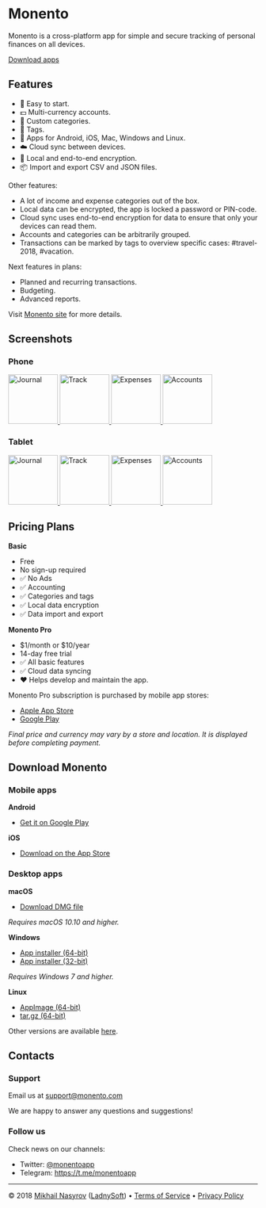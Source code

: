 # Monento

Monento is a cross-platform app for simple and secure tracking of personal finances on all devices.

[Download apps](#download)


## Features

- 🚀 Easy to start.
- 💵 Multi-currency accounts.
- 🛒 Custom categories.
- 🔖 Tags.
- 📱 Apps for Android, iOS, Mac, Windows and Linux.
- ☁️ Cloud sync between devices.
- 🔐 Local and end-to-end encryption.
- 📦 Import and export CSV and JSON files.

Other features:
- A lot of income and expense categories out of the box.
- Local data can be encrypted, the app is locked a password or PIN-code.
- Cloud sync uses end-to-end encryption for data to ensure that only your devices can read them.
- Accounts and categories can be arbitrarily grouped.
- Transactions can be marked by tags to overview specific cases: #travel-2018, #vacation.

Next features in plans:
- Planned and recurring transactions.
- Budgeting.
- Advanced reports.

Visit [Monento site][monento-site] for more details.


## Screenshots

### Phone

<a href="https://monento.com/images/gallery/phone-en-1.png">
 <img alt="Journal" src="https://monento.com/images/gallery/phone-en-1-sm.png"  width="100"/>
</a>
<a href="https://monento.com/images/gallery/phone-en-2.png">
 <img alt="Track" src="https://monento.com/images/gallery/phone-en-2-sm.png"  width="100"/>
</a>
<a href="https://monento.com/images/gallery/phone-en-3.png">
 <img alt="Expenses" src="https://monento.com/images/gallery/phone-en-3-sm.png"  width="100"/>
</a>
<a href="https://monento.com/images/gallery/phone-en-4.png">
 <img alt="Accounts" src="https://monento.com/images/gallery/phone-en-4-sm.png"  width="100"/>
</a>


### Tablet

<a href="https://monento.com/images/gallery/tablet-en-1.png">
 <img alt="Journal" src="https://monento.com/images/gallery/tablet-en-1-sm.png"  width="100"/>
</a>
<a href="https://monento.com/images/gallery/tablet-en-2.png">
 <img alt="Track" src="https://monento.com/images/gallery/tablet-en-2-sm.png"  width="100"/>
</a>
<a href="https://monento.com/images/gallery/tablet-en-3.png">
 <img alt="Expenses" src="https://monento.com/images/gallery/tablet-en-3-sm.png"  width="100"/>
</a>
<a href="https://monento.com/images/gallery/tablet-en-4.png">
 <img alt="Accounts" src="https://monento.com/images/gallery/tablet-en-4-sm.png"  width="100"/>
</a>


## Pricing Plans

**Basic**
- Free
- No sign-up required
- ✅ No Ads
- ✅ Accounting
- ✅ Categories and tags
- ✅ Local data encryption
- ✅ Data import and export

**Monento Pro**
- $1/month or $10/year
- 14-day free trial
- ✅ All basic features
- ✅ Cloud data syncing
- ❤️ Helps develop and maintain the app.

Monento Pro subscription is purchased by mobile app stores: 
- [Apple App Store][apple-app-store]
- [Google Play][google-play-store]

_Final price and currency may vary by a store and location. It is displayed before completing payment._


## Download Monento <a name="download"></a>

### Mobile apps

**Android**
- [Get it on Google Play][google-play-store]

**iOS**
- [Download on the App Store][apple-app-store]


### Desktop apps

**macOS**

- [Download DMG file][download-mac-dmg]

_Requires macOS 10.10 and higher._ 


**Windows**

- [App installer (64-bit)][download-win-x64]
- [App installer (32-bit)][download-win-ia32]

_Requires Windows 7 and higher._


**Linux**

- [AppImage (64-bit)][download-linux-appimage]
- [tar.gz (64-bit)][download-linux-targz]
  
Other versions are available [here][latest-release].


## Contacts

### Support

Email us at [support@monento.com](mailto:support@monento.com)

We are happy to answer any questions and suggestions!


### Follow us

Check news on our channels:
- Twitter: [@monentoapp](https://twitter.com/monentoapp)
- Telegram: https://t.me/monentoapp
 


---
© 2018 [Mikhail Nasyrov](https://mnasyrov.com) ([LadnySoft](https://ladnysoft.com)) • 
[Terms of Service](https://monento.com/terms) • 
[Privacy Policy](https://monento.com/privacy)



[monento-site]: https://monento.com
[apple-app-store]: https://itunes.apple.com/app/id1358591666
[google-play-store]: https://play.google.com/store/apps/details?id=com.monento.app
[latest-release]: https://github.com/ladnysoft/monento/releases/latest
[download-mac-dmg]: https://github.com/ladnysoft/monento/releases/download/v1.2.4/Monento-1.2.4-mac.dmg
[download-win-x64]: https://github.com/ladnysoft/monento/releases/download/v1.2.4/Monento-1.2.4-win-x64.exe
[download-win-ia32]: https://github.com/ladnysoft/monento/releases/download/v1.2.4/Monento-1.2.4-win-ia32.exe
[download-linux-appimage]: https://github.com/ladnysoft/monento/releases/download/v1.2.4/Monento-1.2.4-linux-x86_64.AppImage
[download-linux-targz]: https://github.com/ladnysoft/monento/releases/download/v1.2.4/Monento-1.2.4-linux-x64.tar.gz
